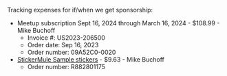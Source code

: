 Tracking expenses for if/when we get sponsorship:
- Meetup subscription Sept 16, 2024 through March 16, 2024 - $108.99 - Mike Buchoff
  - Invoice #: US2023-206500
  - Order date: Sep 16, 2023
  - Order number: 09A52C0-0020
- [StickerMule Sample stickers](https://www.stickermule.com/orders/R882801175?token=d2a5a16a1ed957f2) - $9.63 - Mike Buchoff
  - Order number: R882801175
